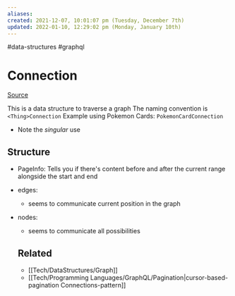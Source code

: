 ```yaml
---
aliases: 
created: 2021-12-07, 10:01:07 pm (Tuesday, December 7th)
updated: 2022-01-10, 12:29:02 pm (Monday, January 10th)
---
```

#data-structures #graphql

# Connection
[Source](https://relay.dev/graphql/connections.htm)

This is a data structure to traverse a graph
The naming convention is `<Thing>Connection`
Example using Pokemon Cards: `PokemonCardConnection`
- Note the *singular* use

## Structure
- PageInfo: Tells you if there's content before and after the current range alongside the start and end
- edges:
  - seems to communicate current position in the graph
- nodes:
  - seems to communicate all possibilities

  ## Related
  - [[Tech/DataStructures/Graph]]
  - [[Tech/Programming Languages/GraphQL/Pagination|cursor-based-pagination Connections-pattern]]